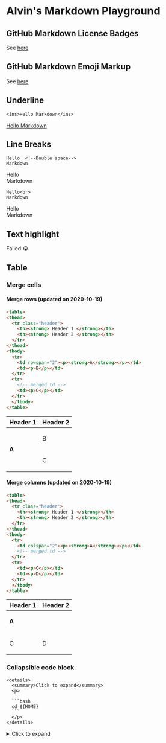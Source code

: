 # Alvin's Markdown Playground

## GitHub Markdown License Badges
See [here](https://gist.github.com/lukas-h/2a5d00690736b4c3a7ba)

## GitHub Markdown Emoji Markup
See [here](https://gist.github.com/rxaviers/7360908)


## Underline
```
<ins>Hello Markdown</ins>
```
<ins>Hello Markdown</ins>


## Line Breaks
```
Hello  <!--Double space-->
Markdown
```
Hello  
Markdown   

```
Hello<br>
Markdown
```
Hello<br>
Markdown


## Text highlight
Failed :sob:

## Table

### Merge cells 

#### Merge rows (updated on 2020-10-19)

```html
<table>
<thead>
  <tr class="header">
    <th><strong> Header 1 </strong></th>
    <th><strong> Header 2 </strong></th>
  </tr>
</thead>
<tbody>
  <tr>
    <td rowspan="2"><p><strong>A</strong></p></td>
    <td><p>B</p></td>
  </tr>
  <tr>
    <!-- merged td -->
    <td><p>C</p></td>
  </tr>  
  </tbody>
</table>
```

<table>
<thead>
  <tr class="header">
    <th><strong> Header 1 </strong></th>
    <th><strong> Header 2 </strong></th>
  </tr>
</thead>
<tbody>
  <tr>
    <td rowspan="2"><p><strong>A</strong></p></td>
    <td><p>B</p></td>
  </tr>
  <tr>
    <!-- merged td -->
    <td><p>C</p></td>
  </tr>  
  </tbody>
</table>

#### Merge columns (updated on 2020-10-19)

```html
<table>
<thead>
  <tr class="header">
    <th><strong> Header 1 </strong></th>
    <th><strong> Header 2 </strong></th>
  </tr>
</thead>
<tbody>
  <tr>
    <td colspan="2"><p><strong>A</strong></p></td>
    <!-- merged td -->
  </tr>
  <tr>
    <td><p>C</p></td>
    <td><p>D</p></td>
  </tr>  
  </tbody>
</table>
```

<table>
<thead>
  <tr class="header">
    <th><strong> Header 1 </strong></th>
    <th><strong> Header 2 </strong></th>
  </tr>
</thead>
<tbody>
  <tr>
    <td colspan="2"><p><strong>A</strong></p></td>
    <!-- merged td -->
  </tr>
  <tr>
    <td><p>C</p></td>
    <td><p>D</p></td>
  </tr>  
  </tbody>
</table>

### Collapsible code block

    <details>
      <summary>Click to expand</summary>
      <p>

      ```bash
      cd ${HOME}
      ```
      </p>
    </details>

<details>
  <summary>Click to expand</summary>
  <p>
  
  ```bash
  cd ${HOME}
  ```
  </p>
</details>
